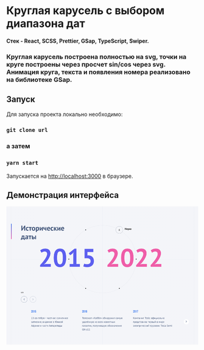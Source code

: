 # Круглая карусель с выбором диапазона дат

#### Стек - React, SCSS, Prettier, GSap, TypeScript, Swiper.

### Круглая карусель построена полностью на svg, точки на круге построены через просчет sin/cos через svg. Анимация круга, текста и появления номера реализовано на библиотеке GSap.

## Запуск

Для запуска проекта локально необходимо:
### `git clone url`

### а затем

### `yarn start`

Запускается на [http://localhost:3000](http://localhost:3000) в браузере.

## Демонстрация интерфейса
<img src="./public/screens/img.png" alt="screen img">
